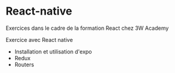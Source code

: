 # React-native

Exercices dans le cadre de la formation React chez 3W Academy

Exercice avec React native 
- Installation et utilisation d'expo
- Redux
- Routers
